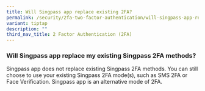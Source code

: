 ```yaml
---
title: Will Singpass app replace existing 2FA?
permalink: /security/2fa-two-factor-authentication/will-singpass-app-replace-existing/
variant: tiptap
description: ""
third_nav_title: 2 Factor Authentication (2FA)
---
```

<h3>Will Singpass app replace my existing Singpass 2FA methods?</h3>
<p>Singpass app does not replace existing Singpass 2FA methods. You can still
choose to use your existing Singpass 2FA mode(s), such as SMS 2FA or Face
Verification. Singpass app is an alternative mode of 2FA.</p>